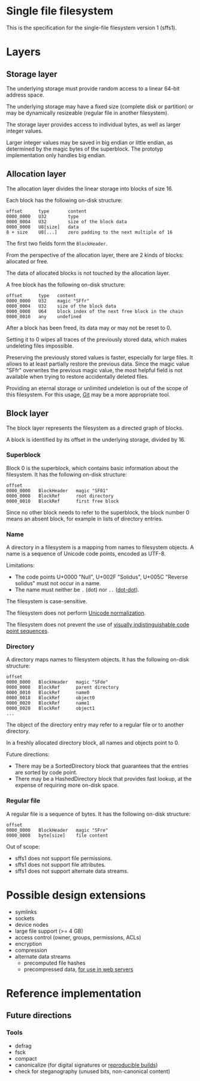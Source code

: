 # Single file filesystem

This is the specification for the single-file filesystem version 1 (sffs1).

# Layers

## Storage layer

The underlying storage must provide random access to a linear 64-bit address space.

The underlying storage may have a fixed size (complete disk or partition)
or may be dynamically resizeable (regular file in another filesystem).

The storage layer provides access to individual bytes, as well as larger integer values.

Larger integer values may be saved in big endian or little endian, as determined by the magic bytes of the superblock.
The prototyp implementation only handles big endian.

## Allocation layer

The allocation layer divides the linear storage into blocks of size 16.

Each block has the following on-disk structure:

~~~text
offset      type       content
0000_0000   U32        type
0000_0004   U32        size of the block data
0000_0008   U8[size]   data
8 + size    U8[...]    zero padding to the next multiple of 16
~~~

The first two fields form the `BlockHeader`.

From the perspective of the allocation layer, there are 2 kinds of blocks: allocated or free.

The data of allocated blocks is not touched by the allocation layer.

A free block has the following on-disk structure:

~~~text
offset      type   content
0000_0000   U32    magic "SFfr"
0000_0004   U32    size of the block data
0000_0008   U64    block index of the next free block in the chain
0000_0010   any    undefined
~~~

After a block has been freed, its data may or may not be reset to 0.

Setting it to 0 wipes all traces of the previously stored data, which makes undeleting files impossible.

Preserving the previously stored values is faster, especially for large files. It allows to at least partially restore
the previous data. Since the magic value "SFfr" overwrites the previous magic value, the most helpful field is not
available when trying to restore accidentally deleted files.

Providing an eternal storage or unlimited undeletion is out of the scope of this filesystem. For this usage,
[Git](https://git-scm.com/) may be a more appropriate tool.

## Block layer

The block layer represents the filesystem as a directed graph of blocks.

A block is identified by its offset in the underlying storage, divided by 16.

### Superblock

Block 0 is the superblock, which contains basic information about the filesystem. It has the following on-disk
structure:

~~~text 
offset
0000_0000   BlockHeader   magic "SF01"
0000_0008   BlockRef      root directory
0000_0010   BlockRef      first free block
~~~

Since no other block needs to refer to the superblock, the block number 0 means an absent block, for example in lists of
directory entries.

### Name

A directory in a filesystem is a mapping from names to filesystem objects. A name is a sequence of Unicode code points,
encoded as UTF-8.

Limitations:

* The code points U+0000 "Null", U+002F "Solidus", U+005C "Reverse solidus" must not occur in a name.
* The name must neither be `.` (dot) nor `..` ([dot-dot](https://9p.io/sys/doc/lexnames.html)).

The filesystem is case-sensitive.

The filesystem does not perform [Unicode normalization](https://unicode.org/reports/tr15/).

The filesystem does not prevent the use of
[visually indistinguishable code point sequences](https://en.wikipedia.org/wiki/Homoglyph).

### Directory

A directory maps names to filesystem objects. It has the following on-disk structure:

~~~text
offset
0000_0000   BlockHeader   magic "SFde"
0000_0008   BlockRef      parent directory
0000_0010   BlockRef      name0
0000_0018   BlockRef      object0
0000_0020   BlockRef      name1
0000_0020   BlockRef      object1
...
~~~

The object of the directory entry may refer to a regular file or to another directory.

In a freshly allocated directory block, all names and objects point to 0.

Future directions:

* There may be a SortedDirectory block that guarantees that the entries are sorted by code point.
* There may be a HashedDirectory block that provides fast lookup, at the expense of requiring more on-disk space.

### Regular file

A regular file is a sequence of bytes. It has the following on-disk structure:

~~~text
offset
0000_0000   BlockHeader   magic "SFre"
0000_0008   byte[size]    file content
~~~

Out of scope:

* sffs1 does not support file permissions.
* sffs1 does not support file attributes.
* sffs1 does not support alternate data streams.

# Possible design extensions

* symlinks
* sockets
* device nodes
* large file support (>= 4 GB)
* access control (owner, groups, permissions, ACLs)
* encryption
* compression
* alternate data streams
    * precomputed file hashes
    * precompressed data, [for use in web servers](https://httpd.apache.org/docs/2.4/mod/mod_brotli.html#precompressed)

# Reference implementation

## Future directions

### Tools

* defrag
* fsck
* compact
* canonicalize (for digital signatures or [reproducible builds](https://reproducible-builds.org/))
* check for steganography (unused bits, non-canonical content)
